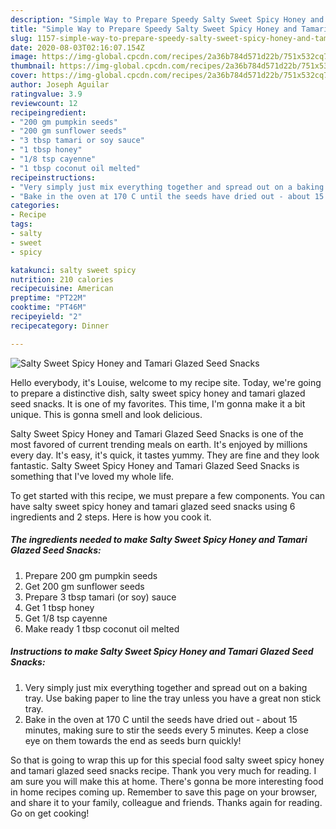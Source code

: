 ```yaml
---
description: "Simple Way to Prepare Speedy Salty Sweet Spicy Honey and Tamari Glazed Seed Snacks"
title: "Simple Way to Prepare Speedy Salty Sweet Spicy Honey and Tamari Glazed Seed Snacks"
slug: 1157-simple-way-to-prepare-speedy-salty-sweet-spicy-honey-and-tamari-glazed-seed-snacks
date: 2020-08-03T02:16:07.154Z
image: https://img-global.cpcdn.com/recipes/2a36b784d571d22b/751x532cq70/salty-sweet-spicy-honey-and-tamari-glazed-seed-snacks-recipe-main-photo.jpg
thumbnail: https://img-global.cpcdn.com/recipes/2a36b784d571d22b/751x532cq70/salty-sweet-spicy-honey-and-tamari-glazed-seed-snacks-recipe-main-photo.jpg
cover: https://img-global.cpcdn.com/recipes/2a36b784d571d22b/751x532cq70/salty-sweet-spicy-honey-and-tamari-glazed-seed-snacks-recipe-main-photo.jpg
author: Joseph Aguilar
ratingvalue: 3.9
reviewcount: 12
recipeingredient:
- "200 gm pumpkin seeds"
- "200 gm sunflower seeds"
- "3 tbsp tamari or soy sauce"
- "1 tbsp honey"
- "1/8 tsp cayenne"
- "1 tbsp coconut oil melted"
recipeinstructions:
- "Very simply just mix everything together and spread out on a baking tray. Use baking paper to line the tray unless you have a great non stick tray."
- "Bake in the oven at 170 C until the seeds have dried out - about 15 minutes, making sure to stir the seeds every 5 minutes. Keep a close eye on them towards the end as seeds burn quickly!"
categories:
- Recipe
tags:
- salty
- sweet
- spicy

katakunci: salty sweet spicy 
nutrition: 210 calories
recipecuisine: American
preptime: "PT22M"
cooktime: "PT46M"
recipeyield: "2"
recipecategory: Dinner

---
```



![Salty Sweet Spicy Honey and Tamari Glazed Seed Snacks](https://img-global.cpcdn.com/recipes/2a36b784d571d22b/751x532cq70/salty-sweet-spicy-honey-and-tamari-glazed-seed-snacks-recipe-main-photo.jpg)

Hello everybody, it's Louise, welcome to my recipe site. Today, we're going to prepare a distinctive dish, salty sweet spicy honey and tamari glazed seed snacks. It is one of my favorites. This time, I'm gonna make it a bit unique. This is gonna smell and look delicious.

Salty Sweet Spicy Honey and Tamari Glazed Seed Snacks is one of the most favored of current trending meals on earth. It's enjoyed by millions every day. It's easy, it's quick, it tastes yummy. They are fine and they look fantastic. Salty Sweet Spicy Honey and Tamari Glazed Seed Snacks is something that I've loved my whole life.




To get started with this recipe, we must prepare a few components. You can have salty sweet spicy honey and tamari glazed seed snacks using 6 ingredients and 2 steps. Here is how you cook it.

<!--inarticleads1-->

##### The ingredients needed to make Salty Sweet Spicy Honey and Tamari Glazed Seed Snacks:

1. Prepare 200 gm pumpkin seeds
1. Get 200 gm sunflower seeds
1. Prepare 3 tbsp tamari (or soy) sauce
1. Get 1 tbsp honey
1. Get 1/8 tsp cayenne
1. Make ready 1 tbsp coconut oil melted




<!--inarticleads2-->

##### Instructions to make Salty Sweet Spicy Honey and Tamari Glazed Seed Snacks:

1. Very simply just mix everything together and spread out on a baking tray. Use baking paper to line the tray unless you have a great non stick tray.
1. Bake in the oven at 170 C until the seeds have dried out - about 15 minutes, making sure to stir the seeds every 5 minutes. Keep a close eye on them towards the end as seeds burn quickly!




So that is going to wrap this up for this special food salty sweet spicy honey and tamari glazed seed snacks recipe. Thank you very much for reading. I am sure you will make this at home. There's gonna be more interesting food in home recipes coming up. Remember to save this page on your browser, and share it to your family, colleague and friends. Thanks again for reading. Go on get cooking!
